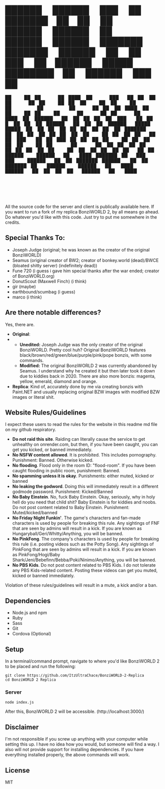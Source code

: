 # ██████   ██████  ███    ██ ███████ ██ ██     ██  ██████  ██████  ██      ██████      ██████  ███████ ███████  ██████  ██    ██ ███    ██ ██████   █████  ████████ ██  ██████  ███    ██ 
██   ██ ██    ██ ████   ██    ███  ██ ██     ██ ██    ██ ██   ██ ██      ██   ██     ██   ██ ██      ██      ██    ██ ██    ██ ████   ██ ██   ██ ██   ██    ██    ██ ██    ██ ████   ██ 
██████  ██    ██ ██ ██  ██   ███   ██ ██  █  ██ ██    ██ ██████  ██      ██   ██     ██████  █████   █████   ██    ██ ██    ██ ██ ██  ██ ██   ██ ███████    ██    ██ ██    ██ ██ ██  ██ 
██   ██ ██    ██ ██  ██ ██  ███    ██ ██ ███ ██ ██    ██ ██   ██ ██      ██   ██     ██   ██ ██      ██      ██    ██ ██    ██ ██  ██ ██ ██   ██ ██   ██    ██    ██ ██    ██ ██  ██ ██ 
██████   ██████  ██   ████ ███████ ██  ███ ███   ██████  ██   ██ ███████ ██████      ██   ██ ███████ ██       ██████   ██████  ██   ████ ██████  ██   ██    ██    ██  ██████  ██   ████ 
                                                                                                                                                                                        
                                                                                                                                                                                        
All the source code for the server and client is publically available here. If you want to run a fork of my replica BonziWORLD 2, by all means go ahead.
Do whatever you'd like with this code. Just try to put me somewhere in the credits.

## Special Thanks To:

- Joseph Judge (original; he was known as the creator of the original BonziWORLD)
- Seamus (original creator of BW2; creator of bonkey.world (dead)/BWCE (bloated shitty server) (indefinitely dead))
- Fune 720 (i guess i gave him special thanks after the war ended; creator of BonziWORLD.org)
- DonutScout (Maxwell Finch) (i think)
- gir (maybe)
- earthbound/scumbag (i guess)
- marco (i think)


## Are there notable differences?
Yes, there are.

* **Original**:
* * **Unedited:** Joseph Judge was the only creator of the original BonziWORLD. Pretty cool huh? Original BonziWORLD features black/brown/red/green/blue/purple/pink/pope bonzis, with some commands.
  * **Modified:** The original BonziWORLD 2 was currently abandoned by Seamus. I understand why he created it but then later took it down due to kiddies back in 2020. There are also more bonzis: magenta, yellow, emerald, diamond and orange.
* **Replica**: Kind of, accurately done by me via creating bonzis with Paint.NET and usually replacing original BZW images with modified BZW images or literal shit.

## Website Rules/Guidelines

I expect these users to read the rules for the website in this readme md file on my github respiratory.
- **Do not raid this site**. Raiding can literally cause the service to get unhealthy on onrender.com, but then, if you have been caught, you can get you kicked, or banned immediately.
- **No NSFW content allowed**. It is prohibited. This includes pornography. Punishment: Banned. Otherwise kicked.
- **No flooding**. Flood only in the room ID: "flood-room". If you have been caught flooding in public room, punishment: Banned.
- **No spamming unless it is okay**. Punishments: either muted, kicked or banned
- **No leaking the godword**. Doing this will immediately result in a different godmode password. Punishment: Kicked/Banned
- **No Baby Einstein**. No, fuck Baby Einstein. Okay, seriously, why in holy hell do you need that child shit? Baby Einstein is for kiddies and noobs. Do not post content related to Baby Einstein. Punishment: Muted/kicked/banned
- **No Friday Night Funkin'**. The game's characters and fan-made characters is used by people for breaking this rule. Any sightings of FNF that are seen by admins will result in a kick. If you are known as Hungaryball/Geri/Whitty/Anything, you will be banned.
- **No PinkFong**. The company's characters is used by people for breaking this rule (i.e. posting videos such as the Potty Song). Any sightings of PinkFong that are seen by admins will result in a kick. If you are known as PinkFong/Hogi/Baby Shark/Jeni/Bebefinn/Bebba/Poki/Ninimo/Anything, you will be banned.
- **No PBS Kids**. Do not post content related to PBS Kids. I do not tolerate any PBS Kids-related content. Posting these videos can get you muted, kicked or banned immediately.

Violation of these rules/guidelines will result in a mute, a kick and/or a ban.

## Dependencies
- Node.js and npm
- Ruby
- Sass
- Git
- Cordova (Optional)

## Setup
In a terminal/command prompt, navigate to where you'd like BonziWORLD 2 to be placed and run the following:
```
git clone https://github.com/ItzUltraChace/BonziWORLD-2-Replica
cd BonziWORLD 2 Replica
```



### Server
```
node index.js
```
After this, BonziWORLD 2 will be accessible. (http://localhost:3000/)

## Disclaimer
I'm not responsible if you screw up anything with your computer while setting this up. I have no idea how you would, but someone will find a way. I also will not provide support for installing dependencies. If you have everything installed properly, the above commands will work.

## License
MIT
